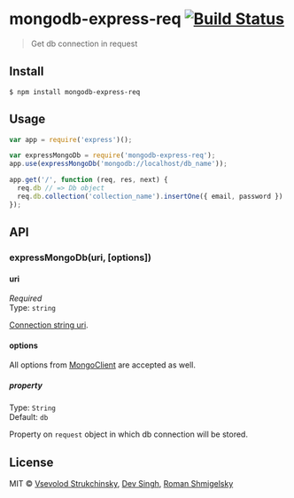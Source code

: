 # mongodb-express-req [![Build Status](https://travis-ci.org/floatdrop/mongodb-express-req.svg?branch=master)](https://travis-ci.org/floatdrop/mongodb-express-req)

> Get db connection in request


## Install

```
$ npm install mongodb-express-req
```


## Usage

```js
var app = require('express')();

var expressMongoDb = require('mongodb-express-req');
app.use(expressMongoDb('mongodb://localhost/db_name'));

app.get('/', function (req, res, next) {
  req.db // => Db object
  req.db.collection('collection_name').insertOne({ email, password })
});
```


## API

### expressMongoDb(uri, [options])

#### uri

*Required*  
Type: `string`

[Connection string uri](http://docs.mongodb.org/manual/reference/connection-string/).

#### options

All options from [MongoClient](http://mongodb.github.io/node-mongodb-native/2.0/api/MongoClient.html) are accepted as well.

##### property

Type: `String`  
Default: `db`

Property on `request` object in which db connection will be stored.


## License

MIT © [Vsevolod Strukchinsky](http://github.com/floatdrop), [Dev Singh](http://github.com/devksingh4), [Roman Shmigelsky](http://github.com/roman-sh)
